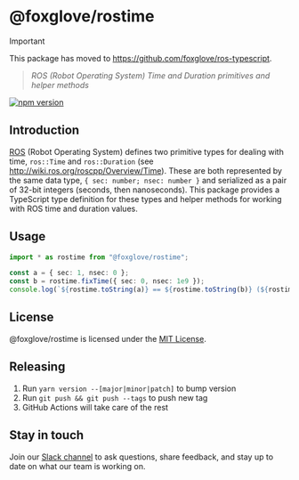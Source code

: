 # @foxglove/rostime

> [!IMPORTANT]
> This package has moved to https://github.com/foxglove/ros-typescript.

> _ROS (Robot Operating System) Time and Duration primitives and helper methods_

[![npm version](https://img.shields.io/npm/v/@foxglove/rostime.svg?style=flat)](https://www.npmjs.com/package/@foxglove/rostime)

## Introduction

[ROS](https://www.ros.org/) (Robot Operating System) defines two primitive types for dealing with time, `ros::Time` and `ros::Duration` (see http://wiki.ros.org/roscpp/Overview/Time). These are both represented by the same data type, `{ sec: number; nsec: number }` and serialized as a pair of 32-bit integers (seconds, then nanoseconds). This package provides a TypeScript type definition for these types and helper methods for working with ROS time and duration values.

## Usage

```Typescript
import * as rostime from "@foxglove/rostime";

const a = { sec: 1, nsec: 0 };
const b = rostime.fixTime({ sec: 0, nsec: 1e9 });
console.log(`${rostime.toString(a)} == ${rostime.toString(b)} (${rostime.areEqual(a, b)})`);
```

## License

@foxglove/rostime is licensed under the [MIT License](https://opensource.org/licenses/MIT).

## Releasing

1. Run `yarn version --[major|minor|patch]` to bump version
2. Run `git push && git push --tags` to push new tag
3. GitHub Actions will take care of the rest

## Stay in touch

Join our [Slack channel](https://foxglove.dev/slack) to ask questions, share feedback, and stay up to date on what our team is working on.
